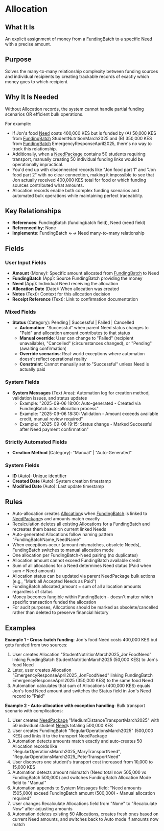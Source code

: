 # Allocation

## What It Is
An explicit assignment of money from a [FundingBatch](fundingbatch.md) to a specific [Need](need.md) with a precise amount.

## Purpose
Solves the many-to-many relationship complexity between funding sources and individual recipients by creating trackable records of exactly which money goes to which recipient.

## Why It Is Needed
Without Allocation records, the system cannot handle partial funding scenarios OR efficient bulk operations. 

For example: 
- if Jon's food [Need](need.md) costs 400,000 KES but is funded by (A) 50,000 KES from [FundingBatch](fundingbatch.md) StudentNutritionMarch2025 and (B) 350,000 KES from [FundingBatch](fundingbatch.md) EmergencyResponseApril2025, there's no way to track this relationship. 
- Additionally, when a [NeedPackage](needpackage.md) contains 50 students requiring transport, manually creating 50 individual funding links would be operationally impractical. 
- You'd end up with disconnected records like "Jon food part 1" and "Jon food part 2" with no clear connection, making it impossible to see that Jon actually received 400,000 KES total for food or which funding sources contributed what amounts. 
- Allocation records enable both complex funding scenarios and automated bulk operations while maintaining perfect traceability.

## Key Relationships
- **References**: FundingBatch (fundingbatch field), Need (need field)
- **Referenced by**: None
- **Implements**: FundingBatch ←→ Need many-to-many relationship

## Fields

### User Input Fields
- **Amount** (Money): Specific amount allocated from [FundingBatch](fundingbatch.md) to Need
- **FundingBatch** (App): Source FundingBatch providing the money
- **Need** (App): Individual Need receiving the allocation
- **Allocation Date** (Date): When allocation was created
- **Notes** (Text): Context for this allocation decision
- **Receipt Reference** (Text): Link to confirmation documentation

### Mixed Fields
- **Status** (Category): Pending | Successful | Failed | Cancelled
  - **Automation**: "Successful" when parent Need status changes to "Paid" and allocation amount contributes to that status
  - **Manual override**: User can change to "Failed" (recipient unavailable), "Cancelled" (circumstances changed), or "Pending" (awaiting confirmation)
  - **Override scenarios**: Real-world exceptions where automation doesn't reflect operational reality
  - **Constraint**: Cannot manually set to "Successful" unless Need is actually paid

### System Fields
- **System Messages** (Text Area): Automation log for creation method, validation issues, and status updates
  - Example: "2025-09-06 18:00: Auto-generated - Created via FundingBatch auto-allocation process"
  - Example: "2025-09-06 18:30: Validation - Amount exceeds available credit, manual review required"
  - Example: "2025-09-06 19:15: Status change - Marked Successful after Need payment confirmation"

### Strictly Automated Fields
- **Creation Method** (Category): "Manual" | "Auto-Generated"

### System Fields
- **ID** (Auto): Unique identifier
- **Created Date** (Auto): System creation timestamp
- **Modified Date** (Auto): Last update timestamp

## Rules
- Auto-allocation creates [Allocation](allocation.md)s when [FundingBatch](fundingbatch.md) is linked to [NeedPackage](needpackage.md)s and amounts match exactly
- Recalculation deletes all existing Allocations for a FundingBatch and recreates them based on current linked Needs
- Auto-generated Allocations follow naming pattern "FundingBatchName_NeedName"
- When exceptions occur (amount mismatches, obsolete Needs), FundingBatch switches to manual allocation mode
- One allocation per FundingBatch-Need pairing (no duplicates)
- Allocation amount cannot exceed FundingBatch available credit
- Sum of all allocations for a Need determines Need status (Paid when sum ≥ Need amount)
- Allocation status can be updated via parent NeedPackage bulk actions (e.g., "Mark all Accepted Needs as Paid")
- FundingBatch.allocated_amount = sum of all allocation amounts regardless of status
- Money becomes fungible within FundingBatch - doesn't matter which specific transaction funded the allocation
- For audit purposes, Allocations should be marked as obsolete/cancelled rather than deleted to preserve financial history

## Examples

**Example 1 - Cross-batch funding**:
Jon's food Need costs 400,000 KES but gets funded from two sources:
1. User creates Allocation "StudentNutritionMarch2025_JonFoodNeed" linking FundingBatch StudentNutritionMarch2025 (50,000 KES) to Jon's food Need
2. Later, user creates Allocation "EmergencyResponseApril2025_JonFoodNeed" linking FundingBatch EmergencyResponseApril2025 (350,000 KES) to the same food Need  
3. Automation calculates that sum of Allocations (400,000 KES) equals Jon's food Need amount and switches the Status field in Jon's Need record to "Paid"

**Example 2 - Auto-allocation with exception handling**:
Bulk transport scenario with complications:
1. User creates [NeedPackage](needpackage.md) "MediumDistanceTransportMarch2025" with 50 individual student [Need](need.md)s totaling 500,000 KES
2. User creates FundingBatch "RegularOperationsMarch2025" (500,000 KES) and links it to the transport NeedPackage
3. Automation detects amounts match exactly and auto-creates 50 Allocation records like "RegularOperationsMarch2025_MaryTransportNeed", "RegularOperationsMarch2025_PeterTransportNeed"
4. User discovers one student's transport cost increased from 10,000 to 15,000 KES
5. Automation detects amount mismatch (Need total now 505,000 vs FundingBatch 500,000) and switches FundingBatch Allocation Mode field to "Manual"
6. Automation appends to System Messages field: "Need amounts (505,000) exceed FundingBatch amount (500,000) - Manual allocation required"
7. User changes Recalculate Allocations field from "None" to "Recalculate Now" after adjusting amounts
8. Automation deletes existing 50 Allocations, creates fresh ones based on current Need amounts, and switches back to Auto mode if amounts now match